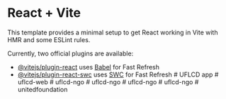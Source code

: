 # React + Vite

This template provides a minimal setup to get React working in Vite with HMR and some ESLint rules.

Currently, two official plugins are available:

- [@vitejs/plugin-react](https://github.com/vitejs/vite-plugin-react/blob/main/packages/plugin-react/README.md) uses [Babel](https://babeljs.io/) for Fast Refresh
- [@vitejs/plugin-react-swc](https://github.com/vitejs/vite-plugin-react-swc) uses [SWC](https://swc.rs/) for Fast Refresh
#   U F L C D   a p p  
 #   u f l c d - w e b  
 #   u f l c d - n g o  
 #   u f l c d - n g o  
 #   u f l c d - n g o  
 #   u f l c d - n g o  
 #   u n i t e d f o u n d a t i o n  
 
